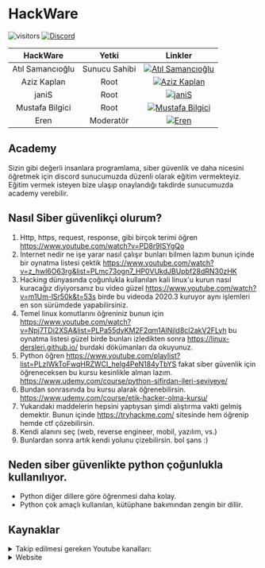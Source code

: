 # HackWare

![visitors](https://visitor-badge.laobi.icu/badge?page_id=hack-ware.kaynaklar) [![Discord](https://discord.com/api/guilds/835246397137748039/widget.png)](https://discord.io/hack_ware)

|HackWare|Yetki|Linkler|
|:---:|:---:|:---:|
|Atıl Samancıoğlu|Sunucu Sahibi|[![Atıl Samancıoğlu](https://img.shields.io/badge/HackWare-Discord-black)](https://discord.com/users/722134683650883697)|
|Aziz Kaplan|Root|[![Aziz Kaplan](https://img.shields.io/badge/HackWare-Discord-red)](https://discord.com/users/782245134062321694)|
|janiS|Root|[![janiS](https://img.shields.io/badge/HackWare-Discord-red)](https://discord.com/users/797034673289035808)|
|Mustafa Bilgici|Root|[![Mustafa Bilgici](https://img.shields.io/badge/HackWare-Discord-red)](https://discord.com/users/519969314359607319)|
|Eren|Moderatör|[![Eren](https://img.shields.io/badge/HackWare-Discord-green)](https://discord.com/users/729960681293611009)|




## Academy
Sizin gibi değerli insanlara programlama, siber güvenlik ve daha nicesini öğretmek için discord sunucumuzda düzenli olarak eğitim vermekteyiz. Eğitim vermek isteyen bize ulaşıp onaylandığı takdirde sunucumuzda academy verebilir.


## Nasıl Siber güvenlikçi olurum?
1. Http, https, request, response, gibi birçok terimi öğren https://www.youtube.com/watch?v=PD8r9ISYgQo
1. İnternet nedir ne işe yarar nasıl çalışır bunları bilmen lazım bunun içinde bir oynatma listesi çektik https://www.youtube.com/watch?v=z_hwl6O63rg&list=PLmc73ogn7_HP0VUkdJBUpbf28dRN30zHK
1. Hacking dünyasında çoğunlukla kullanılan kali linux'u kurun nasıl kuracağız diyiyorsanız  bu video güzel https://www.youtube.com/watch?v=m1Um-lSr50k&t=53s birde bu videoda 2020.3 kuruyor aynı işlemleri en son sürümdede yapabilirsiniz.
1. Temel linux komutlarını öğreniniz bunun için https://www.youtube.com/watch?v=Npj7TDi2XSA&list=PLPa55dyKM2F2qm1AlNjld8cl2akV2FLyh bu oynatma listesi güzel birde bunları izledikten sonra https://linux-dersleri.github.io/ burdaki dökümanları da okuyunuz.
1. Python öğren https://www.youtube.com/playlist?list=PLzIWkToFwqHRZWCI_helg4PeN184yTbYS fakat siber güvenlik için öğreneceksen bu kursu kesinlikle alman lazım. https://www.udemy.com/course/python-sifirdan-ileri-seviyeye/ 
1. Bundan sonrasınıda bu kursu alarak öğrenebilirsin. https://www.udemy.com/course/etik-hacker-olma-kursu/
1. Yukarıdaki maddelerin hepsini yaptıysan şimdi alıştırma vakti gelmiş demektir. Bunun içinde https://tryhackme.com/ sitesinde hem öğrenip hemde ctf çözebilirsin.
1. Kendi alanını seç (web, reverse engineer, mobil, yazılım, vs.)
1. Bunlardan sonra artık kendi yolunu çizebilirsin. bol şans :)

## Neden siber güvenlikte python çoğunlukla kullanılıyor.
- Python diğer dillere göre öğrenmesi daha kolay.
- Python çok amaçlı kullanılan, kütüphane bakımından zengin bir dillir.

## Kaynaklar
<details>
<summary>Takip edilmesi gereken Youtube kanalları:</summary>

### Siber güvenlik
- [Atıl Samancıoğlu](https://www.youtube.com/channel/UCnmAu7FF7LeoyTozrMVtTxQ)
- [Can Değer](https://www.youtube.com/user/theblaxx)
- [Mehmet D. INCE](https://www.youtube.com/channel/UClis21-nGFunHa9agc7Md_Q)
- [Siber Kampüs](https://www.youtube.com/channel/UCfvjRxayLujZbc_JWTYhbMg)
- [Gökhan Bekşen](https://www.youtube.com/user/gokaybeksen)
- [Türkiye Siber Güvenlik Kümelenmesi](https://www.youtube.com/channel/UCHxw8GMMg62MXepyA-0wtDw)
- [Gökhan Muherremoğlu](https://www.youtube.com/channel/UCK1Eb19myZZZp21laMcmoJg)

<details>
<summary>İngilizce siber güvenlikle ilgili youtube kanalları:</summary>

- [John Hammond](https://www.youtube.com/user/RootOfTheNull)
- [David Bombal](https://www.youtube.com/channel/UCP7WmQ_U4GB3K51Od9QvM0w)
- [Bugcrowd](https://www.youtube.com/channel/UCo1NHk_bgbAbDBc4JinrXww)
- [HackerOne](https://www.youtube.com/channel/UCsgzmECky2Q9lQMWzDwMhYw)
- [HackerSploit](https://www.youtube.com/channel/UC0ZTPkdxlAKf-V33tqXwi3Q)
- [The Cyber Mentor](https://www.youtube.com/channel/UC0ArlFuFYMpEewyRBzdLHiw)
- [IppSec](https://www.youtube.com/channel/UCa6eh7gCkpPo5XXUDfygQQA)
- [Null Byte](https://www.youtube.com/channel/UCgTNupxATBfWmfehv21ym-g)
- [LiveOverflow](https://www.youtube.com/channel/UClcE-kVhqyiHCcjYwcpfj9w)
- [Hak5](https://www.youtube.com/user/Hak5Darren)
</details>

### Programlama

- [Sadık Turan](https://www.youtube.com/user/sadikturan41)
- [Selman Kahya](https://www.youtube.com/channel/UC9Z-Gc_BkYuW75jKcTJICJA)
- [Mert Mekatronik](https://www.youtube.com/channel/UCqMYDjUgPT1Ad-LBQaTtyXA)
- [Yazılım Bilimi](https://www.youtube.com/channel/UCZNZj3mkdCGJfCoKyl4bSYQ)
- [Selman Kahya | Teknik](https://www.youtube.com/channel/UCmp2rZ-cJJ_TQupBzzR7LdA)
- [SendeKodYaz](https://www.youtube.com/channel/UCjUd1-9iNjTQhnz06Gdf1rA)
- [Murat Yücedağ](https://www.youtube.com/channel/UCbkbOlw8snP93RJ2BhH44Qw)
- [Emircan Dalman](https://www.youtube.com/channel/UCelXax_n37HQmaiCUSMa-HA/videos)
- [Engin Demiroğlu](https://www.youtube.com/channel/UCRjiquPh4mjPNoOV9eCilXQ)
- [tekno date](https://www.youtube.com/channel/UCk2NW1-7Jzm55FP2v3pVn-Q)
</details>

<details>
<summary>Website</summary>

#### Kurslar için websiteler:
- https://www.udemy.com/
- https://www.btkakademi.gov.tr/
- https://www.youtube.com/

</details>

